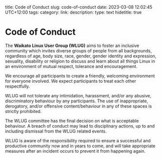 title: Code of Conduct
slug: code-of-conduct
date: 2023-03-08 12:02:45 UTC+12:00
tags: 
category: 
link: 
description: 
type: text
hidetitle: true
# Code of Conduct

The **Waikato Linux User Group (WLUG)** aims to foster an inclusive community which invites diverse groups of people from all backgrounds, regardless of age, body size, race, gender, gender identity and expression, sexuality, disability or religion to discuss and learn about all things Linux in an environment of mutual respect, tolerance and encouragement.

We encourage all participants to create a friendly, welcoming environment for everyone involved. We expect participants to treat each other respectfully.

WLUG will not tolerate any intimidation, harassment, and/or any abusive, discriminatory behaviour by any participants. The use of inappropriate, derogatory, and/or offensive content/behaviour in any of these spaces is strictly prohibited.

The WLUG committee has the final decision on what is acceptable behaviour. A breach of conduct may lead to disciplinary actions, up to and including dismissal from the WLUG related events.

WLUG is aware of the responsibility required to ensure a successful and productive community now and in years to come, and will take appropriate measures after an incident occurs to prevent it from happening again.

